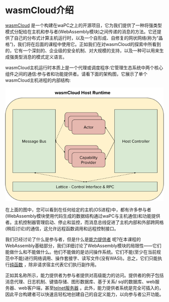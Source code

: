 # wasmCloud介绍

[wasmCloud](https://github.com/wasmCloud) 是一个构建在waPC之上的开源项目，它为我们提供了一种将强类型模式分配给在主机和参与者(WebAssembly模块)之间传递的消息的方法。它还提供了自己的分布式计算主机运行时，以及一个自形成、自修复的网状网络(称为“晶格”)，我们将在后面的课程中使用它。正如我们在对wasmCloud的探索中所看到的，它有一个深刻的、企业级的安全机制、对大规模的支持，以及一种可以用来生成强类型消息的模式定义语言。

wasmCloud主机运行时本质上是一个代理或调度程序:它管理生态系统中两个核心组件之间的通信:参与者和功能提供者。请看下面的架构图，它展示了单个wasmCloud主机进程的内部结构:

![wasmCloud Host Runtime](../static/image/An_architectural_diagram_that_lays_out_what_the_inside_of_a_single_wasmCloud_host_process_looks_likepng.png)

在上面的图中，您可以看到在任何给定的主机(OS进程)中，都有许多参与者(WebAssembly模块使用代码生成的数据结构通过waPC与主机通信)和功能提供者。主机控制器管理启动、停止和监控，而消息总线促进了主机内部和外部跨网格(稍后讨论)的通信，这允许远程函数调用和远程控制接口。

我们已经讨论了什么是参与者，但是什么是[能力提供者](https://wasmcloud.dev/reference/host-runtime/capabilities/) 呢?在本课程的WebAssembly基础部分，我们详细讨论了WebAssembly模块的局限性——它们能做什么和不能做什么。他们不能做的是访问操作系统。它们不能(至少在当前规范中不能)进行网络调用、操作套接字、读写文件(没有WASI)。总之，它们只能执行[纯函数](https://en.wikipedia.org/wiki/Pure_function) ，除非请求宿主代表它们执行副作用。

正如其名称所示，能力提供者为参与者提供对高级能力的访问。提供者的例子包括消息代理、日志机制、键值存储、图形数据库、基于关系/ sql的数据库、web服务器、web客户端，甚至[telnet服务器](https://github.com/wasmCloud/capability-providers/tree/main/telnet) 。此外，能力提供者系统是完全可插入的，因此平台构建者可以快速且轻松地创建自己的自定义能力，以向参与者公开功能。